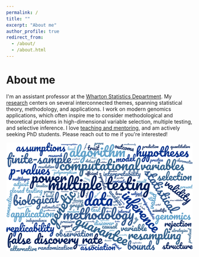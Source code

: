 ```yaml
---
permalink: /
title: ""
excerpt: "About me"
author_profile: true
redirect_from: 
  - /about/
  - /about.html
---
```


About me
======
I'm an assistant professor at the [Wharton Statistics Department](https://statistics.wharton.upenn.edu/). My [research](https://ekatsevi.github.io/research/) centers on several interconnected themes, spanning statistical theory, methodology, and applications. I work on modern genomics applications, which often inspire me to consider methodological and theoretical problems in high-dimensional variable selection, multiple testing, and selective inference. I love [teaching and mentoring](https://ekatsevi.github.io/mentoring/), and am actively seeking PhD students. Please reach out to me if you're interested! 

![](/images/wordcloud2.png)
